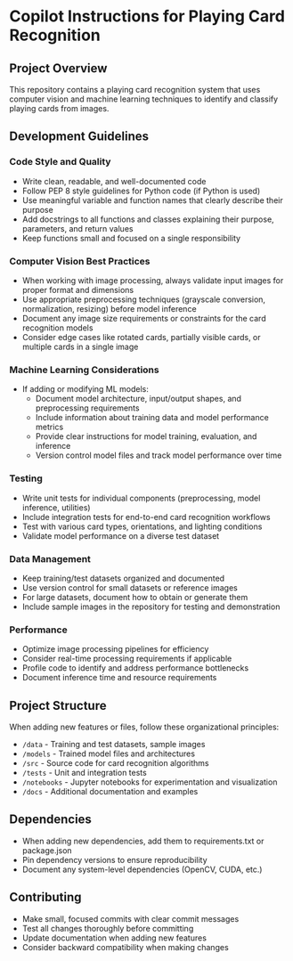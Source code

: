 # Copilot Instructions for Playing Card Recognition

## Project Overview

This repository contains a playing card recognition system that uses computer vision and machine learning techniques to identify and classify playing cards from images.

## Development Guidelines

### Code Style and Quality

- Write clean, readable, and well-documented code
- Follow PEP 8 style guidelines for Python code (if Python is used)
- Use meaningful variable and function names that clearly describe their purpose
- Add docstrings to all functions and classes explaining their purpose, parameters, and return values
- Keep functions small and focused on a single responsibility

### Computer Vision Best Practices

- When working with image processing, always validate input images for proper format and dimensions
- Use appropriate preprocessing techniques (grayscale conversion, normalization, resizing) before model inference
- Document any image size requirements or constraints for the card recognition models
- Consider edge cases like rotated cards, partially visible cards, or multiple cards in a single image

### Machine Learning Considerations

- If adding or modifying ML models:
  - Document model architecture, input/output shapes, and preprocessing requirements
  - Include information about training data and model performance metrics
  - Provide clear instructions for model training, evaluation, and inference
  - Version control model files and track model performance over time

### Testing

- Write unit tests for individual components (preprocessing, model inference, utilities)
- Include integration tests for end-to-end card recognition workflows
- Test with various card types, orientations, and lighting conditions
- Validate model performance on a diverse test dataset

### Data Management

- Keep training/test datasets organized and documented
- Use version control for small datasets or reference images
- For large datasets, document how to obtain or generate them
- Include sample images in the repository for testing and demonstration

### Performance

- Optimize image processing pipelines for efficiency
- Consider real-time processing requirements if applicable
- Profile code to identify and address performance bottlenecks
- Document inference time and resource requirements

## Project Structure

When adding new features or files, follow these organizational principles:

- `/data` - Training and test datasets, sample images
- `/models` - Trained model files and architectures
- `/src` - Source code for card recognition algorithms
- `/tests` - Unit and integration tests
- `/notebooks` - Jupyter notebooks for experimentation and visualization
- `/docs` - Additional documentation and examples

## Dependencies

- When adding new dependencies, add them to requirements.txt or package.json
- Pin dependency versions to ensure reproducibility
- Document any system-level dependencies (OpenCV, CUDA, etc.)

## Contributing

- Make small, focused commits with clear commit messages
- Test all changes thoroughly before committing
- Update documentation when adding new features
- Consider backward compatibility when making changes
